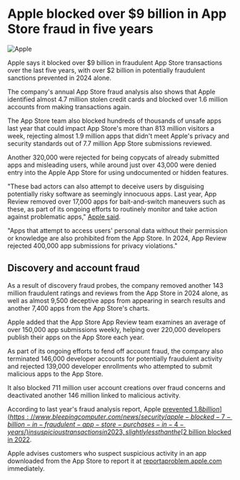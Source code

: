 # Apple blocked over $9 billion in App Store fraud in five years

![Apple](https://www.bleepstatic.com/content/hl-images/2024/02/21/Apple.jpg)

Apple says it blocked over $9 billion in fraudulent App Store transactions over the last five years, with over $2 billion in potentially fraudulent sanctions prevented in 2024 alone.

The company's annual App Store fraud analysis also shows that Apple identified almost 4.7 million stolen credit cards and blocked over 1.6 million accounts from making transactions again.

The App Store team also blocked hundreds of thousands of unsafe apps last year that could impact App Store's more than 813 million visitors a week, rejecting almost 1.9 million apps that didn't meet Apple's privacy and security standards out of 7.7 million App Store submissions reviewed.

Another 320,000 were rejected for being copycats of already submitted apps and misleading users, while around just over 43,000 were denied entry into the Apple App Store for using undocumented or hidden features.

"These bad actors can also attempt to deceive users by disguising potentially risky software as seemingly innocuous apps. Last year, App Review removed over 17,000 apps for bait-and-switch maneuvers such as these, as part of its ongoing efforts to routinely monitor and take action against problematic apps," [Apple said](https://www.apple.com/newsroom/2025/05/the-app-store-prevented-more-than-9-billion-usd-in-fraudulent-transactions/).

"Apps that attempt to access users' personal data without their permission or knowledge are also prohibited from the App Store. In 2024, App Review rejected 400,000 app submissions for privacy violations."

## Discovery and account fraud

As a result of discovery fraud probes, the company removed another 143 million fraudulent ratings and reviews from the App Store in 2024 alone, as well as almost 9,500 deceptive apps from appearing in search results and another 7,400 apps from the App Store's charts.

Apple added that the App Store App Review team examines an average of over 150,000 app submissions weekly, helping over 220,000 developers publish their apps on the App Store each year.

As part of its ongoing efforts to fend off account fraud, the company also terminated 146,000 developer accounts for potentially fraudulent activity and rejected 139,000 developer enrollments who attempted to submit malicious apps to the App Store.

It also blocked 711 million user account creations over fraud concerns and deactivated another 146 million linked to malicious activity.

According to last year's fraud analysis report, Apple [prevented $1.8 billion](https://www.bleepingcomputer.com/news/security/apple-blocked-7-billion-in-fraudulent-app-store-purchases-in-4-years/) in suspicious transactions in 2023, slightly less than the [$2 billion blocked in 2022](https://www.bleepingcomputer.com/news/apple/apple-blocked-17-million-apps-for-privacy-security-issues-in-2022/).

Apple advises customers who suspect suspicious activity in an app downloaded from the App Store to report it at [reportaproblem.apple.com](https://reportaproblem.apple.com/) immediately.